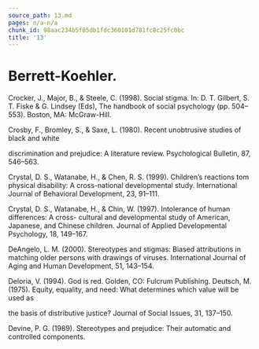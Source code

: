 ```yaml
---
source_path: 13.md
pages: n/a-n/a
chunk_id: 98aac234b5f05db1fdc360101d781fc8c25fc0bc
title: '13'
---
```

# Berrett-Koehler.

Crocker, J., Major, B., & Steele, C. (1998). Social stigma. In: D. T. Gilbert, S. T. Fiske & G. Lindsey (Eds), The handbook of social psychology (pp. 504–553). Boston, MA: McGraw-Hill.

Crosby, F., Bromley, S., & Saxe, L. (1980). Recent unobtrusive studies of black and white

discrimination and prejudice: A literature review. Psychological Bulletin, 87, 546–563.

Crystal, D. S., Watanabe, H., & Chen, R. S. (1999). Children’s reactions tom physical disability: A cross-national developmental study. International Journal of Behavioral Development, 23, 91–111.

Crystal, D. S., Watanabe, H., & Chin, W. (1997). Intolerance of human differences: A cross- cultural and developmental study of American, Japanese, and Chinese children. Journal of Applied Developmental Psychology, 18, 149–167.

DeAngelo, L. M. (2000). Stereotypes and stigmas: Biased attributions in matching older persons with drawings of viruses. International Journal of Aging and Human Development, 51, 143–154.

Deloria, V. (1994). God is red. Golden, CO: Fulcrum Publishing. Deutsch, M. (1975). Equity, equality, and need: What determines which value will be used as

the basis of distributive justice? Journal of Social Issues, 31, 137–150.

Devine, P. G. (1989). Stereotypes and prejudice: Their automatic and controlled components.
